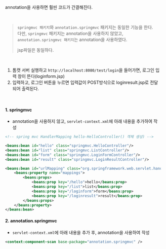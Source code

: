 annotation을 사용하면 훨씬 코드가 간결해진다.

<br>

>
>`springmvc 패키지`와 `annotation.springmvc` 패키지는 동일한 기능을 한다. <br>
>다만, `springmvc` 패키지는 annotation을 사용하지 않았고, `annotation.springmvc 패키지`는 annotation을 사용하였다. 
>
>jsp파일은 동일하다.
>
<br>

1. 톰캣 서버 실행하고 `http://localhost:8080/test/login`을 들어가면, 로그인 입력 창이 뜬다(loginform.jsp) 
2. 입력하고, 로그인 버튼을 누르면 입력값이 POST방식으로 loginresult.jsp로 전달되어 출력된다.

<br>


#### 1. springmvc
- annotation을 사용하지 않고, `servlet-context.xml`에 아래 내용을 추가하여 작성
```xml
<!-- spring mvc HandlerMapping hello-HelloController() 객체 생성) -->

<beans:bean id="hello" class="springmvc.HelloController"/>
<beans:bean id="list" class="springmvc.ListController"/>
<beans:bean id="form" class="springmvc.LoginFormController"/>
<beans:bean id="result" class="springmvc.LoginResultController"/>

<beans:bean id="urlMapping" class="org.springframework.web.servlet.handler.SimpleUrlHandlerMapping">
	<beans:property name="mappings">
		<beans:props>
			<beans:prop key="/hello">hello</beans:prop>
			<beans:prop key="/list">list</beans:prop>
			<beans:prop key="/loginform">form</beans:prop>
			<beans:prop key="/loginresult">result</beans:prop>
		</beans:props>
	</beans:property>
</beans:bean>
```

#### 2. annotation.springmvc
- `servlet-context.xml`에 아래 내용을 추가 후, annotation을 사용하여 작성
```xml
<context:component-scan base-package="annotation.springmvc" />
```

